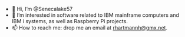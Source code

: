 - 👋 Hi, I’m @Senecalake57
- 👀 I’m interested in software related to IBM mainframe computers and IBM i systems, as well as Raspberry Pi projects.
- 📫 How to reach me: drop me an email at rhartmannh@gmx.net.

<!---
Senecalake57/Senecalake57 is a ✨ special ✨ repository because its `README.md` (this file) appears on your GitHub profile.
You can click the Preview link to take a look at your changes.
--->
